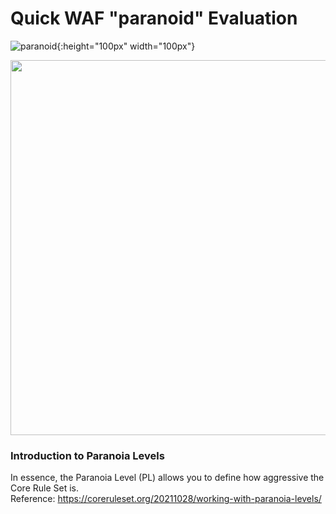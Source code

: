 # Quick WAF "paranoid" Evaluation 

![paranoid](https://user-images.githubusercontent.com/3140111/142721218-469e835e-cb27-4f17-913a-7aeb0665f905.png){:height="100px" width="100px"} 

<img src="https://user-images.githubusercontent.com/3140111/142721218-469e835e-cb27-4f17-913a-7aeb0665f905.png)" width="600" height="600">

### Introduction to Paranoia Levels 

In essence, the Paranoia Level (PL) allows you to define how aggressive the Core Rule Set is. </br>
Reference: https://coreruleset.org/20211028/working-with-paranoia-levels/




